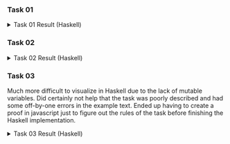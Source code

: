 
### Task 01
<details>
    <summary>Task 01 Result (Haskell)</summary>

    ❯ time ./solution
    91
    
    ________________________________________________________
    Executed in   11.29 millis    fish           external
       usr time    5.68 millis  179.00 micros    5.50 millis
       sys time    0.14 millis  136.00 micros    0.00 millis
</details>

### Task 02
<details>
    <summary>Task 02 Result (Haskell)</summary>

    ❯ time ./solution
    18857085298

    ________________________________________________________
    Executed in    3.26 secs    fish           external
    usr time    3.25 secs    0.00 micros    3.25 secs
    sys time    0.01 secs  379.00 micros    0.01 secs
</details>

### Task 03
Much more difficult to visualize in Haskell due to the lack of mutable variables.
Did certainly not help that the task was poorly described and had some off-by-one errors in the example text.
Ended up having to create a proof in javascript just to figure out the rules of the task before finishing the Haskell implementation.
<details>
    <summary>Task 03 Result (Haskell)</summary>

    ❯ time ./solution
    1169

    ________________________________________________________
    Executed in   12.59 millis    fish           external
    usr time    2.55 millis    0.00 micros    2.55 millis
    sys time    0.30 millis  299.00 micros    0.00 millis
</details>

